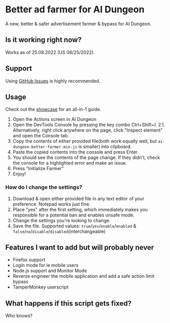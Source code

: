 # Better ad farmer for AI Dungeon
A new, better & safer advertisement farmer & bypass for AI Dungeon.

## Is it working right now?
Works as of 25.08.2022 (US 08/25/2022).

## Support
Using [GitHub Issues](https://github.com/Alluseri/ai-dungeon-better-farmer/issues) is highly recommended.

## Usage
Check out the [showcase](https://youtu.be/Jr_UAZQ-mqQ) for an all-in-1 guide.
1. Open the Actions screen in AI Dungeon
2. Open the DevTools Console by pressing the key combo Ctrl+Shift+I.
2.1. Alternatively, right click anywhere on the page, click "Inspect element" and open the Console tab.
3. Copy the contents of either provided file(both work equally well, but `ai-dungeon-better-farmer.min.js` is smaller) into clipboard.
4. Paste the copied contents into the console and press Enter.
5. You should see the contents of the page change. If they didn't, check the console for a highlighted error and make an issue.
6. Press "Initialize Farmer"
7. Enjoy!
### How do I change the settings?
1. Download & open either provided file in any text editor of your preference. Notepad works just fine.
2. Place "yes" after the first setting, which immediately makes you responsible for a potential ban and enables unsafe mode.
3. Change the settings you're looking to change.
4. Save the file.
Supported values: `true`/`yes`/`enable`/`enabled` & `false`/`no`/`disable`/`disabled`(interchangeable)

## Features I want to add but will probably never
- Firefox support
- Login mode for le mobile users
- Node.js support and Monitor Mode
- Reverse engineer the mobile application and add a safe action limit bypass
- TamperMonkey userscript

## What happens if this script gets fixed?
Who knows?
